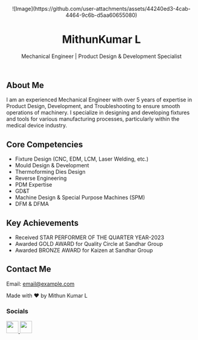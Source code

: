 <p align="center">
    ![Image](https://github.com/user-attachments/assets/44240ed3-4cab-4464-9c6b-d5aa60655080)
<html lang="en">
<head>
    <meta charset="UTF-8">
    <meta name="viewport" content="width=device-width, initial-scale=1.0">
    <link rel="stylesheet" href="style.css">
</head>
<body>
    <header>
        <h1>MithunKumar L</h1>
        <p>Mechanical Engineer | Product Design & Development Specialist</p>
    </header>
    <section id="about">
        <h2>About Me</h2>
        <p>I am an experienced Mechanical Engineer with over 5 years of expertise in Product Design, Development, and Troubleshooting to ensure smooth operations of machinery. I specialize in designing and developing fixtures and tools for various manufacturing processes, particularly within the medical device industry.</p>
    </section>
    <section id="skills">
        <h2>Core Competencies</h2>
        <ul>
            <li>Fixture Design (CNC, EDM, LCM, Laser Welding, etc.)</li>
            <li>Mould Design & Development</li>
            <li>Thermoforming Dies Design</li>
            <li>Reverse Engineering</li>
            <li>PDM Expertise</li>
            <li>GD&T</li>
            <li>Machine Design & Special Purpose Machines (SPM)</li>
            <li>DFM & DFMA</li>
        </ul>
    </section>
    <section id="projects">
        <h2>Key Achievements</h2>
        <ul>
            <li>Received STAR PERFORMER OF THE QUARTER YEAR-2023</li>
            <li>Awarded GOLD AWARD for Quality Circle at Sandhar Group</li>
            <li>Awarded BRONZE AWARD for Kaizen at Sandhar Group</li>
        </ul>
    </section>
    <section id="contact">
        <h2>Contact Me</h2>
        <p>Email: <a href="mailto:email@example.com">email@example.com</a></p>
    </section>
    <footer>
        <p>Made with ❤️ by Mithun Kumar L</p>
    </footer>
    <script src="script.js"></script>
</body>
</html>

### Socials

<p align="left"> <a href="http://www.instagram.com/mithun" target="_blank" rel="noreferrer"> <picture> <source media="(prefers-color-scheme: dark)" srcset="https://raw.githubusercontent.com/danielcranney/readme-generator/main/public/icons/socials/instagram-dark.svg" /> <source media="(prefers-color-scheme: light)" srcset="https://raw.githubusercontent.com/danielcranney/readme-generator/main/public/icons/socials/instagram.svg" /> <img src="https://raw.githubusercontent.com/danielcranney/readme-generator/main/public/icons/socials/instagram.svg" width="32" height="32" /> </picture> </a> <a href="https://www.linkedin.com/in/mithun-kumar-l-5b4789239/" target="_blank" rel="noreferrer"> <picture> <source media="(prefers-color-scheme: dark)" srcset="https://raw.githubusercontent.com/danielcranney/readme-generator/main/public/icons/socials/linkedin-dark.svg" /> <source media="(prefers-color-scheme: light)" srcset="https://raw.githubusercontent.com/danielcranney/readme-generator/main/public/icons/socials/linkedin.svg" /> <img src="https://raw.githubusercontent.com/danielcranney/readme-generator/main/public/icons/socials/linkedin.svg" width="32" height="32" /> </picture> </a></p>
